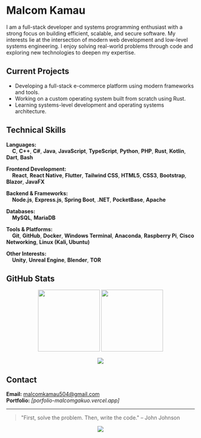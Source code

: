 # Malcom Kamau

I am a full-stack developer and systems programming enthusiast with a strong focus on building efficient, scalable, and secure software. My interests lie at the intersection of modern web development and low-level systems engineering. I enjoy solving real-world problems through code and exploring new technologies to deepen my expertise.

## Current Projects

- Developing a full-stack e-commerce platform using modern frameworks and tools.
- Working on a custom operating system built from scratch using Rust.
- Learning systems-level development and operating systems architecture.

## Technical Skills

**Languages:**  
&nbsp;&nbsp;&nbsp;&nbsp;**C**, **C++**, **C#**, **Java**, **JavaScript**, **TypeScript**, **Python**, **PHP**, **Rust**, **Kotlin**, **Dart**, **Bash**

**Frontend Development:**  
&nbsp;&nbsp;&nbsp;&nbsp;**React**, **React Native**, **Flutter**, **Tailwind CSS**, **HTML5**, **CSS3**, **Bootstrap**, **Blazor**, **JavaFX**

**Backend & Frameworks:**  
&nbsp;&nbsp;&nbsp;&nbsp;**Node.js**, **Express.js**, **Spring Boot**, **.NET**, **PocketBase**, **Apache**

**Databases:**  
&nbsp;&nbsp;&nbsp;&nbsp;**MySQL**, **MariaDB**

**Tools & Platforms:**  
&nbsp;&nbsp;&nbsp;&nbsp;**Git**, **GitHub**, **Docker**, **Windows Terminal**, **Anaconda**, **Raspberry Pi**, **Cisco Networking**, **Linux (Kali, Ubuntu)**

**Other Interests:**  
&nbsp;&nbsp;&nbsp;&nbsp;**Unity**, **Unreal Engine**, **Blender**, **TOR**

## GitHub Stats

<p align="center">
  <img src="https://github-readme-stats.vercel.app/api?username=malcomkamau&theme=default&show_icons=true&count_private=true" height="165" />
  <img src="https://github-readme-stats.vercel.app/api/top-langs/?username=malcomkamau&layout=compact&theme=default" height="165" />
</p>

<p align="center">
  <img src="https://nirzak-streak-stats.vercel.app/?user=malcomkamau&theme=default" />
</p>

## Contact

**Email:** [malcomkamau504@gmail.com](mailto:malcomkamau504@gmail.com)  
**Portfolio:** *[porfolio-malcomgakuo.vercel.app]*

---

> "First, solve the problem. Then, write the code." – John Johnson

<p align="center">
  <img src="https://visitcount.itsvg.in/api?id=malcomkamau&icon=10&color=0" />
</p>
